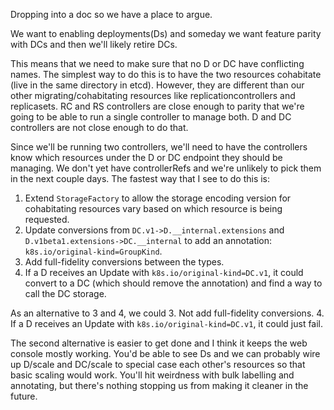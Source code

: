 Dropping into a doc so we have a place to argue.

We want to enabling deployments(Ds) and someday we want feature parity with DCs and then we'll likely retire DCs.

This means that we need to make sure that no D or DC have conflicting names.  The simplest way to 
do this is to have the two resources cohabitate (live in the same directory in etcd).  However,
they are different than our other migrating/cohabitating resources like replicationcontrollers and 
replicasets.  RC and RS controllers are close enough to parity that we're going to be able to run
a single controller to manage both.  D and DC controllers are not close enough to do that.

Since we'll be running two controllers, we'll need to have the controllers know which resources under
the D or DC endpoint they should be managing.  We don't yet have controllerRefs and we're unlikely to 
pick them in the next couple days.  The fastest way that I see to do this is:
 1. Extend `StorageFactory` to allow the storage encoding version for cohabitating resources vary based
 on which resource is being requested.
 2. Update conversions from `DC.v1->D.__internal.extensions` and `D.v1beta1.extensions->DC.__internal` to
 add an annotation: `k8s.io/original-kind=GroupKind`.
 3. Add full-fidelity conversions between the types.
 4. If a D receives an Update with `k8s.io/original-kind=DC.v1`, it could convert to a DC 
 (which should remove the annotation) and find a way to call the DC storage.

As an alternative to 3 and 4, we could
 3. Not add full-fidelity conversions.
 4. If a D receives an Update with `k8s.io/original-kind=DC.v1`, it could just fail.

The second alternative is easier to get done and I think it keeps the web console mostly working.
You'd be able to see Ds and we can probably wire up D/scale and DC/scale to special case each other's
resources so that basic scaling would work.  You'll hit weirdness with bulk labelling and annotating,
but there's nothing stopping us from making it cleaner in the future.